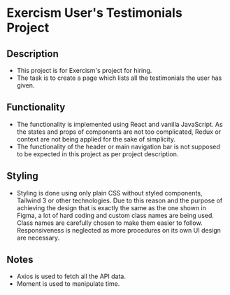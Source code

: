 # Exercism User's Testimonials Project

## Description

- This project is for Exercism's project for hiring.
- The task is to create a page which lists all the testimonials the user has given.

## Functionality

- The functionality is implemented using React and vanilla JavaScript. As the states and props of components are not too complicated, Redux or context are not being applied for the sake of simplicity.
- The functionality of the header or main navigation bar is not supposed to be expected in this project as per project description.

## Styling

- Styling is done using only plain CSS without styled components, Tailwind 3 or other technologies. Due to this reason and the purpose of achieving the design that is exactly the same as the one shown in Figma, a lot of hard coding and custom class names are being used. Class names are carefully chosen to make them easier to follow. Responsiveness is neglected as more procedures on its own UI design are necessary.

## Notes

- Axios is used to fetch all the API data.
- Moment is used to manipulate time.
